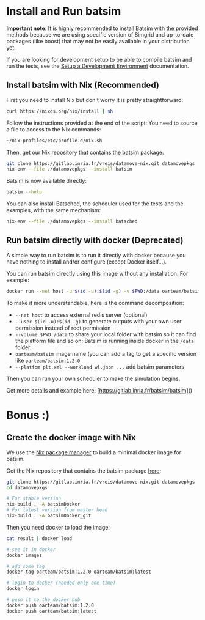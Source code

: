 # Install and Run batsim

**Important note**: It is highly recommended to install Batsim with the
provided methods because we are using specific version of Simgrid and
up-to-date packages (like boost) that may not be easily available in your
distribution yet.

If you are looking for development setup to be able to compile batsim and
run the tests, see the [Setup a Development Environment](doc/dev_batsim.md)
documentation.

## Install batsim with Nix (**Recommended**)

First you need to install Nix but don't worry it is pretty straightforward:
```sh
curl https://nixos.org/nix/install | sh
```

Follow the instructions provided at the end of the script: You need to
source a file to access to the Nix commands:
```sh
~/nix-profiles/etc/profile.d/nix.sh
```

Then, get our Nix repository that contains the batsim package:
```sh
git clone https://gitlab.inria.fr/vreis/datamove-nix.git datamovepkgs
nix-env --file ./datamovepkgs --install batsim
```

Batsim is now available directly:
```sh
batsim --help
```

You can also install Batsched, the scheduler used for the tests and the
examples, with the same mechanism:
```sh
nix-env --file ./datamovepkgs --install batsched
```

## Run batsim directly with docker (Deprecated)

A simple way to run batsim is to run it directly with docker because you
have nothing to install and/or configure (except Docker itself...).

You can run batsim directly using this image without any installation. For
example:
```sh
docker run --net host -u $(id -u):$(id -g) -v $PWD:/data oarteam/batsim  -p ./platforms/energy_platform_homogeneous_no_net_32.xml -w ./workload_seed20_200jobs.json -e seed20
```

To make it more understandable, here is the command decomposition:

- ``--net host`` to access external redis server (optional)
- ``--user $(id -u):$(id -g)`` to generate outputs with your own user permission instead of root permission
- ``--volume $PWD:/data`` to share your local folder with batsim so it can
  find the platform file and so on: Batsim is running inside docker in the
  ``/data`` folder.
- ``oarteam/batsim`` image name (you can add a tag to get a specific version like ``oarteam/batsim:1.2.0``
- ``--platfom plt.xml --workload wl.json ...`` add batsim parameters

Then you can run your own scheduler to make the simulation begins.

Get more details and example here:
[https://gitlab.inria.fr/batsim/batsim]()


# Bonus :)

## Create the docker image with Nix

We use the [Nix package manager](https://nixos.org/nix/) to build a minimal
docker image for batsim.

Get the Nix repository that contains the batsim package [here](https://gitlab.inria.fr/vreis/datamove-nix):

```sh
git clone https://gitlab.inria.fr/vreis/datamove-nix.git datamovepkgs
cd datamovepkgs

# For stable version
nix-build . -A batsimDocker
# For latest version from master head
nix-build . -A batsimDocker_git
```

Then you need docker to load the image:
```sh
cat result | docker load

# see it in docker
docker images

# add some tag
docker tag oarteam/batsim:1.2.0 oarteam/batsim:latest

# login to docker (needed only one time)
docker login

# push it to the docker hub
docker push oarteam/batsim:1.2.0
docker push oarteam/batsim:latest

```


